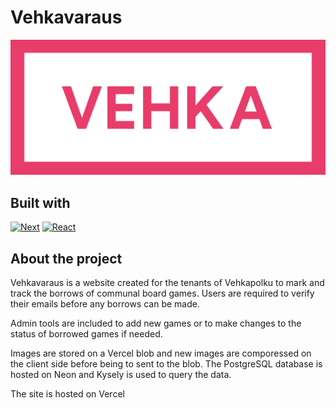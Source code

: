 # Vehkavaraus

<div align="center">

[![Vehka logo](./public/icons/vehka_horizontal_pink.svg)](https://www.vehkavaraus.fi/)

</div>

## Built with

[![Next][Next.js]][Next-url]
[![React][React.js]][React-url]

## About the project

Vehkavaraus is a website created for the tenants of Vehkapolku to mark and track the borrows of communal board games. Users are required to verify their emails before any borrows can be made.

Admin tools are included to add new games or to make changes to the status of borrowed games if needed. 

Images are stored on a Vercel blob and new images are comporessed on the client side before being to sent to the blob. The PostgreSQL database is hosted on Neon and Kysely is used to query the data.

The site is hosted on Vercel

[Next.js]: https://img.shields.io/badge/next.js-000000?style=for-the-badge&logo=nextdotjs&logoColor=white
[Next-url]: https://nextjs.org/
[React.js]: https://img.shields.io/badge/React-20232A?style=for-the-badge&logo=react&logoColor=61DAFB
[React-url]: https://reactjs.org/
